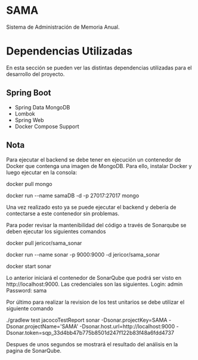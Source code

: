 # SAMA
Sistema de Administración de Memoria Anual.

# Dependencias Utilizadas
En esta sección se pueden ver las distintas dependencias utilizadas para el desarrollo del proyecto.
## Spring Boot
- Spring Data MongoDB
- Lombok
- Spring Web
- Docker Compose Support 

## Nota
Para ejecutar el backend se debe tener en ejecución un contenedor de Docker que contenga una imagen de MongoDB. 
Para ello, instalar Docker y luego ejecutar en la consola:

docker pull mongo

docker run --name samaDB -d -p 27017:27017 mongo

Una vez realizado esto ya se puede ejecutar el backend y debería de contectarse a este contenedor sin problemas.


Para poder revisar la mantenibilidad del código a través de Sonarqube se deben ejecutar los siguientes comandos

docker pull jericor/sama_sonar

docker run --name sonar -p 9000:9000 -d jericor/sama_sonar

docker start sonar

Lo anterior iniciará el contenedor de SonarQube que podrá ser visto en http://localhost:9000.
Las credenciales son las siguientes.
Login: admin
Password: sama

Por último para realizar la revision de los test unitarios se debe utilizar el siguiente comando

./gradlew test jacocoTestReport sonar   -Dsonar.projectKey=SAMA   -Dsonar.projectName='SAMA'   -Dsonar.host.url=http://localhost:9000   -Dsonar.token=sqp_33d4bb47b775b8501d247f122b83f48a6fdd4737

Despues de unos segundos se mostrará el resultado del análisis en la pagina de SonarQube.
